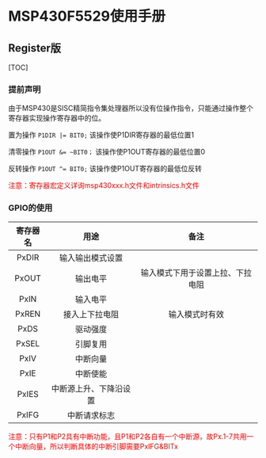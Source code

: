 # MSP430F5529使用手册

## Register版

[TOC]

### 提前声明

由于MSP430是SISC精简指令集处理器所以没有位操作指令，只能通过操作整个寄存器实现操作寄存器中的位。

置为操作	`P1DIR |= BIT0;` 该操作使P1DIR寄存器的最低位置1

清零操作	`P1OUT &= ~BIT0；` 该操作使P1OUT寄存器的最低位置0

反转操作	`P1OUT ^= BIT0;` 该操作使P1OUT寄存器的最低位反转

<p style="color: red;">注意：寄存器宏定义详询msp430xxx.h文件和intrinsics.h文件</p>



### GPIO的使用



| 寄存器名 |          用途          |               备注               |
| :------: | :--------------------: | :------------------------------: |
|  PxDIR   |    输入输出模式设置    |                                  |
|  PxOUT   |        输出电平        | 输入模式下用于设置上拉、下拉电阻 |
|   PxIN   |        输入电平        |                                  |
|  PxREN   |     接入上下拉电阻     |          输入模式时有效          |
|   PxDS   |        驱动强度        |                                  |
|  PxSEL   |        引脚复用        |                                  |
|   PxIV   |        中断向量        |                                  |
|   PxIE   |        中断使能        |                                  |
|  PxIES   | 中断源上升、下降沿设置 |                                  |
|  PxIFG   |      中断请求标志      |                                  |

<p style="color:red;">注意：只有P1和P2具有中断功能，且P1和P2各自有一个中断源，故Px.1-7共用一个中断向量，所以判断具体的中断引脚需要PxIFG&BITx</p>



